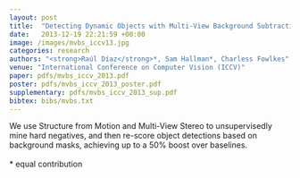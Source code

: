 ```yaml
---
layout: post
title:  "Detecting Dynamic Objects with Multi-View Background Subtraction"
date:   2013-12-19 22:21:59 +00:00
image: /images/mvbs_iccv13.jpg
categories: research
authors: "<strong>Raúl Díaz</strong>*, Sam Hallman*, Charless Fowlkes"
venue: "International Conference on Computer Vision (ICCV)"
paper: pdfs/mvbs_iccv_2013.pdf
poster: pdfs/mvbs_iccv_2013_poster.pdf
supplementary: pdfs/mvbs_iccv_2013_sup.pdf
bibtex: bibs/mvbs.txt
---
```

We use Structure from Motion and Multi-View Stereo to unsupervisedly mine hard negatives, and then re-score object detections based on background masks, achieving up to a 50% boost over baselines.
<br><br> * equal contribution